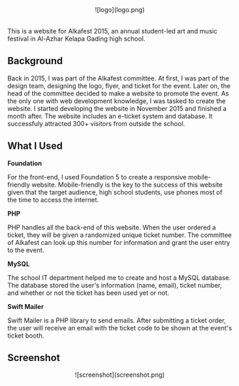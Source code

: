 <center>![logo](logo.png)</center>

<br>

This is a website for Alkafest 2015, an annual student-led art and music festival in Al-Azhar Kelapa Gading high school.

## Background

Back in 2015, I was part of the Alkafest committee. At first, I was part of the design team, designing the logo, flyer, and ticket for the event. Later on, the head of the committee decided to make a website to promote the event. As the only one with web development knowledge, I was tasked to create the website. I started developing the website in November 2015 and finished a month after. The website includes an e-ticket system and database. It successfuly attracted 300+ visitors from outside the school.

## What I Used

**Foundation**

For the front-end, I used Foundation 5 to create a responsive mobile-friendly website. Mobile-friendly is the key to the success of this website given that the target audience, high school students, use phones most of the time to access the internet.

**PHP**

PHP handles all the back-end of this website. When the user ordered a ticket, they will be given a randomized unique ticket number. The committee of Alkafest can look up this number for information and grant the user entry to the event.

**MySQL**

The school IT department helped me to create and host a MySQL database. The database stored the user's information (name, email), ticket number, and whether or not the ticket has been used yet or not.

**Swift Mailer**

Swift Mailer is a PHP library to send emails. After submitting a ticket order, the user will receive an email with the ticket code to be shown at the event's ticket booth.

## Screenshot

<center>![screenshot](screenshot.png)</center>

